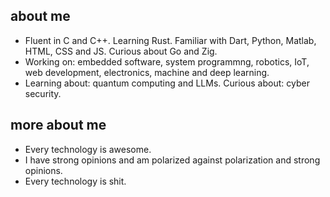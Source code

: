 
## about me
- Fluent in C and C++. Learning Rust. Familiar with Dart, Python, Matlab, HTML, CSS and JS. Curious about Go and Zig.
- Working on: embedded software, system programmng, robotics, IoT, web development, electronics, machine and deep learning.
- Learning about: quantum computing and LLMs. Curious about: cyber security. 

## more about me
- Every technology is awesome.
- I have strong opinions and am polarized against polarization and strong opinions.
- Every technology is shit.
